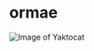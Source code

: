 # ormae


![Image of Yaktocat](https://drive.google.com/file/d/11jWIHspE50a_UxyjMwoLLqP5TrKASCeZ/view?usp=sharing)